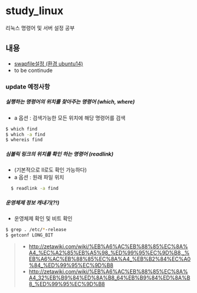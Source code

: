 # study_linux
리눅스 명령어 및 서버 설정 공부

## 내용

- [swapfile설정 (환경 ubuntu14)](./swapfile.md)
- to be continude

### update 예정사항

##### 실행하는 명령어의 위치를 찾아주는 명령어 (which, where)
  - a 옵션 : 검색가능한 모든 위치에 해당 명령어를 검색

```bash
$ which find
$ which -a find
$ whereis find
```

##### 심볼릭 링크의 위치를 확인 하는 명령어 (readlink)
  - (기본적으로 ll로도 확인 가능하다)
  - a 옵션 : 원래 파일 위치

```bash
  $ readlink -a find
```

##### 운영체제 정보 캐내기(?!)
- 운영체제 확인 및 비트 확인

```bash
$ grep . /etc/*-release
$ getconf LONG_BIT
```
> - http://zetawiki.com/wiki/%EB%A6%AC%EB%88%85%EC%8A%A4_%EC%A2%85%EB%A5%98_%ED%99%95%EC%9D%B8,_%EB%A6%AC%EB%88%85%EC%8A%A4_%EB%B2%84%EC%A0%84_%ED%99%95%EC%9D%B8
> - http://zetawiki.com/wiki/%EB%A6%AC%EB%88%85%EC%8A%A4_32%EB%B9%84%ED%8A%B8_64%EB%B9%84%ED%8A%B8_%ED%99%95%EC%9D%B8
